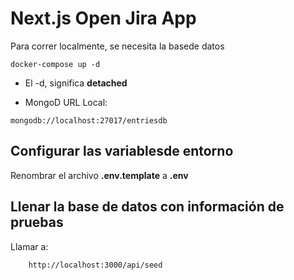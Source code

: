 # Next.js Open Jira App

Para correr localmente, se necesita la basede datos
```
docker-compose up -d
```
* El -d, significa __detached__

* MongoD URL Local:
```
mongodb://localhost:27017/entriesdb
```

## Configurar las variablesde entorno
Renombrar el archivo __.env.template__ a __.env__

## Llenar la base de datos con información de pruebas

Llamar a:
```
    http://localhost:3000/api/seed
```